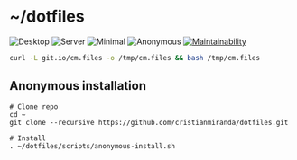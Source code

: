 # ~/dotfiles

![Desktop](https://github.com/cristianmiranda/dotfiles/workflows/Desktop/badge.svg)
![Server](https://github.com/cristianmiranda/dotfiles/workflows/Server/badge.svg)
![Minimal](https://github.com/cristianmiranda/dotfiles/workflows/Minimal/badge.svg)
![Anonymous](https://github.com/cristianmiranda/dotfiles/workflows/Anonymous/badge.svg)
[![Maintainability](https://api.codeclimate.com/v1/badges/d26f962b6f312f347e73/maintainability)](https://codeclimate.com/github/cristianmiranda/dotfiles/maintainability)

```bash
curl -L git.io/cm.files -o /tmp/cm.files && bash /tmp/cm.files
```

## Anonymous installation
```
# Clone repo
cd ~
git clone --recursive https://github.com/cristianmiranda/dotfiles.git

# Install
. ~/dotfiles/scripts/anonymous-install.sh
```
